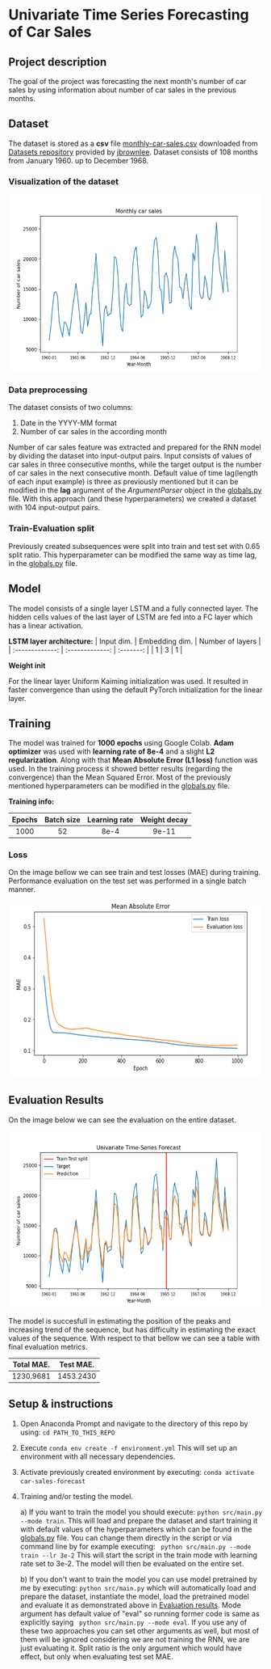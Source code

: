 # Univariate Time Series Forecasting of Car Sales

## Project description
The goal of the project was forecasting the next month's number of car sales by using information about number of car sales in the previous months.

## Dataset 
The dataset is stored as a **csv** file [monthly-car-sales.csv](src/data/) downloaded from [Datasets repository](https://github.com/jbrownlee/Datasets) provided by [jbrownlee](https://github.com/jbrownlee). Dataset consists of 108 months from January 1960. up to December 1968.

### Visualization of the dataset

<img src="imgs/dataset.png" width="575" height="350">

### Data preprocessing

The dataset consists of two columns:
1. Date in the YYYY-MM format
2. Number of car sales in the according month

Number of car sales feature was extracted and prepared for the RNN model by dividing the dataset into input-output pairs. Input consists of values of car sales in three consecutive months, while the target output is the number of car sales in the next consecutive month. Default value of time lag(length of each input example) is three as previously mentioned but it can be modified in the **lag** argument of the *ArgumentParser* object in the [globals.py](src/globals.py) file. With this approach (and these hyperparameters) we created a dataset with 104 input-output pairs.

### Train-Evaluation split
Previously created subsequences were split into train and test set with 0.65 split ratio. This hyperparameter can be modified the same way as time lag, in the [globals.py](src/globals.py) file.

## Model
The model consists of a single layer LSTM and a fully connected layer. The hidden cells values of the last layer of LSTM are fed into a FC layer which has a linear activation.

**LSTM layer architecture:**
| Input dim.      | Embedding dim. | Number of layers |
| :-------------: | :-------------: | :-------: |
|     1      | 3       | 1       |

**Weight init**

For the linear layer Uniform Kaiming initialization was used. It resulted in faster convergence than using the default PyTorch initialization for the linear layer. 

## Training
The model was trained for **1000 epochs** using Google Colab. 
**Adam optimizer** was used with **learning rate of 8e-4** and a slight **L2 regularization**.
Along with that **Mean Absolute Error (L1 loss)** function was used. In the training process it showed better results (regarding the convergence) than the Mean Squared Error. Most of the previously mentioned hyperparameters can be modified in the [globals.py](src/globals.py) file.

**Training info:**

| Epochs      | Batch size | Learning rate | Weight decay  |
| :-------------: | :-------------: | :-------: | :-------: |
|     1000      | 52       | 8e-4       | 9e-11            |


### Loss
On the image bellow we can see train and test losses (MAE) during training. Performance evaluation on the test set was performed in a single batch manner.

<img src="imgs/loss.png" width="575" height="350">

## <a name="eval_res"></a> Evaluation Results
On the image below we can see the evaluation on the entire dataset. 

<img src="imgs/forecast.png" width="575" height="350">

The model is succesfull in estimating the position of the peaks and increasing trend of the sequence, but has difficulty in estimating the exact values of the sequence. With respect to that bellow we can see a table with final evaluation metrics.


| Total MAE. | Test MAE. |
| :-------------: | :-------------: |
| 1230.9681    | 1453.2430  |


## Setup & instructions
1. Open Anaconda Prompt and navigate to the directory of this repo by using: ```cd PATH_TO_THIS_REPO ```
2. Execute ``` conda env create -f environment.yml ``` This will set up an environment with all necessary dependencies. 
3. Activate previously created environment by executing: ``` conda activate car-sales-forecast ```
4. Training and/or testing the model.

    a) If you want to train the model you should execute: ``` python src/main.py --mode train ```. This will load and prepare the dataset and start training it with default values of the hyperparameters which can be found in the [globals.py](src/globals.py) file. You can change them directly in the script or via command line by for example executing: ``` python src/main.py --mode train --lr 3e-2``` This will start the script in the train mode with learning rate set to 3e-2. The model will then be evaluated on the entire set.
    
    b) If you don't want to train the model you can use model pretrained by me by executing: ``` python src/main.py ``` which will automatically load and prepare the dataset, instantiate the model, load the pretrained model and evaluate it as demonstrated above in [Evaluation results](#eval_res). Mode argument has default value of "eval" so running former code is same as explicitly saying ``` python src/main.py --mode eval```. If you use any of these two approaches you can set other arguments as well, but most of them will be ignored considering we are not training the RNN, we are just evaluating it. Split ratio is the only argument which would have effect, but only when evaluating test set MAE.
    
